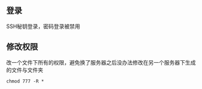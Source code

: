 ## 登录
SSH秘钥登录，密码登录被禁用

## 修改权限
改一个文件下所有的权限，避免换了服务器之后没办法修改在另一个服务器下生成的文件与文件夹
```language
chmod 777 -R *
```
